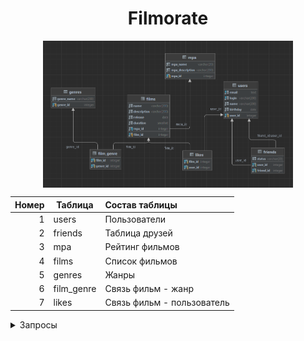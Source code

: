 <h1 align="center">Filmorate</h1>
<picture>
    <img src="База данных filmorate.png" alt="UML диаграмма" title="UML диаграмма"
    style="display: block; margin: 0 auto; max-width: 400px;object-position: center;">
</picture>

| Номер | Таблица    | Состав таблицы             |
|------:|------------|:---------------------------|
|     1 | users      | Пользователи               |
|     2 | friends    | Таблица друзей             |
|     3 | mpa        | Рейтинг фильмов            |
|     4 | films      | Список фильмов             |
|     5 | genres     | Жанры                      |
|     6 | film_genre | Связь фильм - жанр         |
|     7 | likes      | Связь фильм - пользователь |


<details>
<summary>Запросы</summary>

1. Запрос с сортиров по количеству лайков:
```no-highlight
SELECT f.*
     , m.*
     , g.*
FROM films f
         LEFT JOIN (SELECT film_id
                         , COUNT(user_id) as count_likes
                    FROM likes
                    GROUP BY film_id) cf
                   ON cf.film_id = f.film_id
         LEFT JOIN mpa m
                   ON f.mpa_id = m.mpa_id
         LEFT JOIN film_genre fg
                   ON f.film_id = fg.film_id
         LEFT JOIN genres g
                   ON g.genre_id = fg.genre_id
ORDER BY count_likes;
```
2. Запрос для заполнения фильмов
```no-highlight
SELECT f.*
     , m.*
     , g.*
FROM films f
         LEFT JOIN mpa m
                   ON f.mpa_id = m.mpa_id
         LEFT JOIN film_genre fg
                   ON f.film_id = fg.film_id
         LEFT JOIN genres g
                   ON g.genre_id = fg.genre_id
WHERE f.film_id = ?
```
3. Запрос на получение общих друзей
```no-highlight
SELECT u.*
FROM friends fi
         INNER JOIN friends fo
                    ON fi.friend_id = fo.friend_id
                        AND fi.user_id = ?
                        AND fo.user_id = ?
         INNER JOIN users u
                    ON u.user_id = fo.friend_id
```
4. Запрос на получение друзей 
```no-highlight
SELECT u.*
FROM users u
         INNER JOIN (SELECT * 
                     FROM friends where user_id = ?) f
                    ON u.user_id = f.friend_id
```
</details>